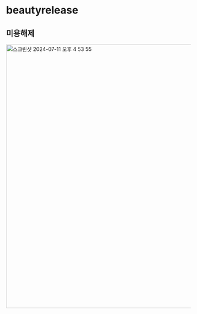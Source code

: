# beautyrelease

## 미용해제

<img width="720" alt="스크린샷 2024-07-11 오후 4 53 55" src="https://github.com/beautyrelease/react/assets/80245801/6e92acf0-ec5c-40be-a1ea-7012242cc237">
